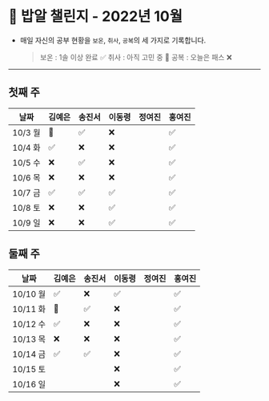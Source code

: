 # 🍚 밥알 챌린지 - 2022년 10월
- 매일 자신의 공부 현황을 `보온`, `취사`, `공복`의 세 가지로 기록합니다.
    
    > 보온 : 1솔 이상 완료 ✅
    취사 : 아직 고민 중 🤔
    공복 : 오늘은 패스 ❌
---

## 첫째 주
**날짜**|김예은|송진서|이동령|정여진|홍여진
---|---|---|---|---|---
10/3 월|🤔|✅|❌| |✅
10/4 화|✅|❌|❌| |✅
10/5 수|❌|✅|❌| |✅
10/6 목|❌|❌|❌| |✅
10/7 금|✅|✅|✅| |✅
10/8 토|❌|❌|✅️| |✅
10/9 일|❌|❌|✅️| |✅


## 둘째 주
**날짜**|김예은|송진서|이동령|정여진|홍여진
---|---|---|---|---|---
10/10 월|✅️ |❌ |✅| |✅
10/11 화|🤔 |✅ |❌| |✅
10/12 수|✅ |❌ |❌| |✅
10/13 목|❌ |❌ |❌| |✅
10/14 금|✅ |✅ |❌| |✅
10/15 토| | |❌| |✅
10/16 일| | |❌| |✅
